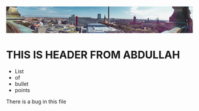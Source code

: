  ![banner](img/berlin.jpg)

 # THIS IS HEADER FROM ABDULLAH

* List
* of
* bullet
* points

<p> There <span>is a bug</span> in this file</p>
